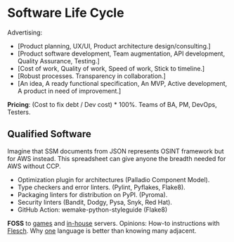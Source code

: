 # Software Life Cycle

Advertising:
* [Product planning, UX/UI, Product architecture design/consulting.]
* [Product software development, Team augmentation, API development, Quality Assurance, Testing.]
* [Cost of work, Quality of work, Speed of work, Stick to timeline.]
* [Robust processes. Transparency in collaboration.]
* [An idea, A ready functional specification, An MVP, Active development, A product in need of improvement.]

**Pricing**: (Cost to fix debt / Dev cost) * 100%. Teams of BA, PM, DevOps, Testers.

<h2>Qualified Software</h2>

Imagine that SSM documents from JSON represents OSINT framework but for AWS instead. This spreadsheet can give anyone the breadth needed for AWS without CCP. 

* Optimization plugin for architectures (Palladio Component Model).
* Type checkers and error linters. (Pylint, Pyflakes, Flake8).
* Packaging linters for distribution on PyPI. (Pyroma).
* Security linters (Bandit, Dodgy, Pysa, Snyk, Red Hat).
* GitHub Action: wemake-python-styleguide (Flake8)

**FOSS** to [games](https://github.com/notpresident35/awesome-learn-gamedev) and [in-house](https://github.com/awesome-selfhosted/awesome-selfhosted) servers. Opinions: How-to instructions with [Flesch](https://github.com/wimmuskee/readability-score). Why [one](https://cacm.acm.org/research/10-things-software-developers-should-learn-about-learning/) language is better than knowing many adjacent.
